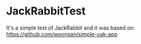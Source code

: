 # JackRabbitTest
It's a simple test of JackRabbit and it was based on: https://github.com/woonsan/simple-oak-app
